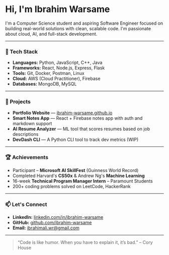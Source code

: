 # Hi, I'm Ibrahim Warsame

I'm a Computer Science student and aspiring Software Engineer focused on building real-world solutions with clean, scalable code. I'm passionate about cloud, AI, and full-stack development.

---

### 🚀 Tech Stack
- **Languages:** Python, JavaScript, C++, Java
- **Frameworks:** React, Node.js, Express, Flask
- **Tools:** Git, Docker, Postman, Linux
- **Cloud:** AWS (Cloud Practitioner), Firebase
- **Databases:** MongoDB, MySQL

---

### 📌 Projects
- **Portfolio Website** — [ibrahim-warsame.github.io](https://ibrahim-warsame.github.io)
- **Smart Notes App** — React + Firebase notes app with auth and markdown support
- **AI Resume Analyzer** — ML tool that scores resumes based on job descriptions
- **DevDash CLI** — A Python CLI tool to track dev metrics (WIP)

---

### 🏆 Achievements
- Participant – **Microsoft AI SkillFest** (Guinness World Record)
- Completed Harvard's **CS50x** & Andrew Ng's **Machine Learning**
- 16-week **Technical Program Manager Intern** – Paramount Students
- 200+ coding problems solved on LeetCode, HackerRank

---

### 📫 Let's Connect
- **LinkedIn:** [linkedin.com/in/ibrahim-warsame](https://www.linkedin.com/in/ibrahim-warsame)
- **GitHub:** [github.com/ibrahim-warsame](https://github.com/ibrahim-warsame)
- **Email:** ibrahimali.wr@gmail.com

---

> “Code is like humor. When you have to explain it, it’s bad.” – Cory House
<!---
ibrahim-warsame/ibrahim-warsame is a ✨ special ✨ repository because its `README.md` (this file) appears on your GitHub profile.
You can click the Preview link to take a look at your changes.
--->
